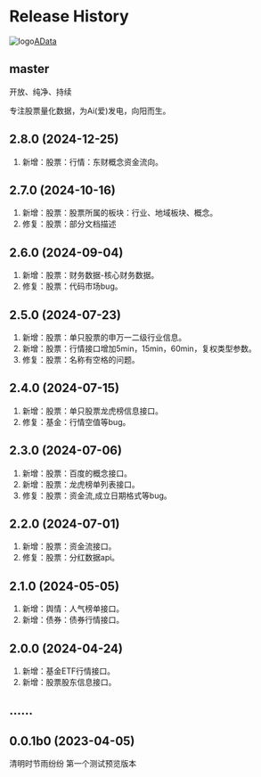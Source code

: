 Release History
===============

![logo](https://adata.30006124.xyz/favicon.ico)[AData](https://github.com/1nchaos/adata)

master
------
开放、纯净、持续

专注股票量化数据，为Ai(爱)发电，向阳而生。

2.8.0 (2024-12-25)
------------------
1. 新增：股票：行情：东财概念资金流向。

2.7.0 (2024-10-16)
------------------
1. 新增：股票：股票所属的板块：行业、地域板块、概念。
2. 修复：股票：部分文档描述

2.6.0 (2024-09-04)
------------------
1. 新增：股票：财务数据-核心财务数据。
2. 修复：股票：代码市场bug。

2.5.0 (2024-07-23)
------------------
1. 新增：股票：单只股票的申万一二级行业信息。
2. 新增：股票：行情接口增加5min，15min，60min，复权类型参数。
3. 修复：股票：名称有空格的问题。

2.4.0 (2024-07-15)
------------------
1. 新增：股票：单只股票龙虎榜信息接口。
2. 修复：基金：行情空值等bug。

2.3.0 (2024-07-06)
------------------
1. 新增：股票：百度的概念接口。
2. 新增：股票：龙虎榜单列表接口。
3. 修复：股票：资金流,成立日期格式等bug。

2.2.0 (2024-07-01)
------------------
1. 新增：股票：资金流接口。
2. 修复：股票：分红数据api。

2.1.0 (2024-05-05)
------------------
1. 新增：舆情：人气榜单接口。
2. 新增：债券：债券行情接口。

2.0.0 (2024-04-24)
------------------
1. 新增：基金ETF行情接口。
2. 新增：股票股东信息接口。

......
------------------

0.0.1b0 (2023-04-05)
------------------
清明时节雨纷纷
第一个测试预览版本
